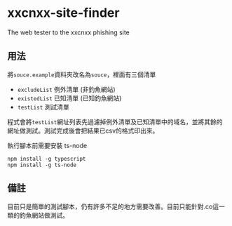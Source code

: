 # xxcnxx-site-finder
The web tester to the xxcnxx phishing site

## 用法
將`souce.example`資料夾改名為`souce`，裡面有三個清單

- `excludeList` 例外清單 (非釣魚網站)
- `existedList` 已知清單 (已知釣魚網站)
- `testList` 測試清單

程式會將`testList`網址列表先過濾掉例外清單及已知清單中的域名，並將其餘的網址做測試。測試完成後會把結果已csv的格式印出來。

執行腳本前需要安裝 ts-node

```shell
npm install -g typescript
npm install -g ts-node
```

## 備註
目前只是簡單的測試腳本，仍有許多不足的地方需要改善。目前只能針對.co這一類的釣魚網站做測試。
